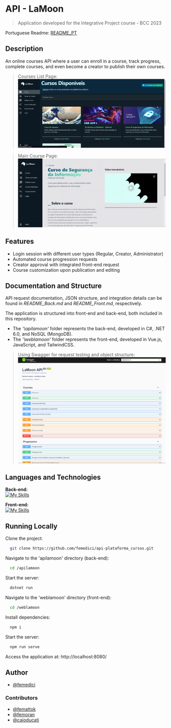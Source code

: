 # API - LaMoon  
> Application developed for the Integrative Project course - BCC 2023  

Portuguese Readme:
[README_PT](README_PT.md)

## Description  
An online courses API where a user can enroll in a course, track progress, complete courses, and even become a creator to publish their own courses.  

> Courses List Page:  
![Databrick project with Snowflake](imgs/courses.png)  

> Main Course Page:  
![Databrick project with Snowflake](imgs/first-page.png)  

## Features  

- Login session with different user types (Regular, Creator, Administrator)  
- Automated course progression requests  
- Creator approval with integrated front-end request  
- Course customization upon publication and editing  

## Documentation and Structure  
API request documentation, JSON structure, and integration details can be found in *README_Back.md* and *README_Front.md*, respectively.  

The application is structured into front-end and back-end, both included in this repository.  

- The *'\apilamoon'* folder represents the back-end, developed in C#, .NET 6.0, and NoSQL (MongoDB).  
- The *'\weblamoon'* folder represents the front-end, developed in Vue.js, JavaScript, and TailwindCSS.  

> Using Swagger for request testing and object structure:  
![Databrick project with Snowflake](imgs/swagger.png)  

## Languages and Technologies  

**Back-end:**  
[![My Skills](https://skillicons.dev/icons?i=cs,dotnet,mongodb)](https://skillicons.dev)  

**Front-end:**  
[![My Skills](https://skillicons.dev/icons?i=vue,tailwind,js)](https://skillicons.dev)  

## Running Locally  

Clone the project:  

```bash
  git clone https://github.com/femedici/api-plataforma_cursos.git
```  

Navigate to the 'apilamoon' directory (back-end):  

```bash
  cd /apilamoon
```  

Start the server:  

```bash
  dotnet run
```  

Navigate to the 'weblamoon' directory (front-end):  

```bash
  cd /weblamoon
```  

Install dependencies:  

```bash
  npm i
```  

Start the server:  

```bash
  npm run serve
```  

Access the application at: http://localhost:8080/  

## Author  

- [@femedici](https://github.com/femedici)  

### Contributors  

- [@femattok](https://github.com/mattokgit44)  
- [@femoran](https://github.com/feliperm17)  
- [@caioducati](https://github.com/Cast43)  